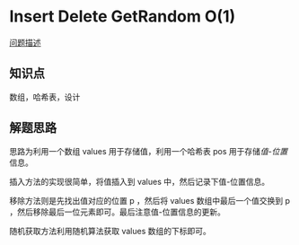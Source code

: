 # Insert Delete GetRandom O(1)

[问题描述](https://leetcode.com/problems/insert-delete-getrandom-o1/)

## 知识点

数组，哈希表，设计

## 解题思路

思路为利用一个数组 values 用于存储值，利用一个哈希表 pos 用于存储*值-位置*信息。

插入方法的实现很简单，将值插入到 values 中，然后记录下值-位置信息。

移除方法则是先找出值对应的位置 p ，然后将 values 数组中最后一个值交换到 p ，然后移除最后一位元素即可。最后注意值-位置信息的更新。

随机获取方法利用随机算法获取 values 数组的下标即可。
